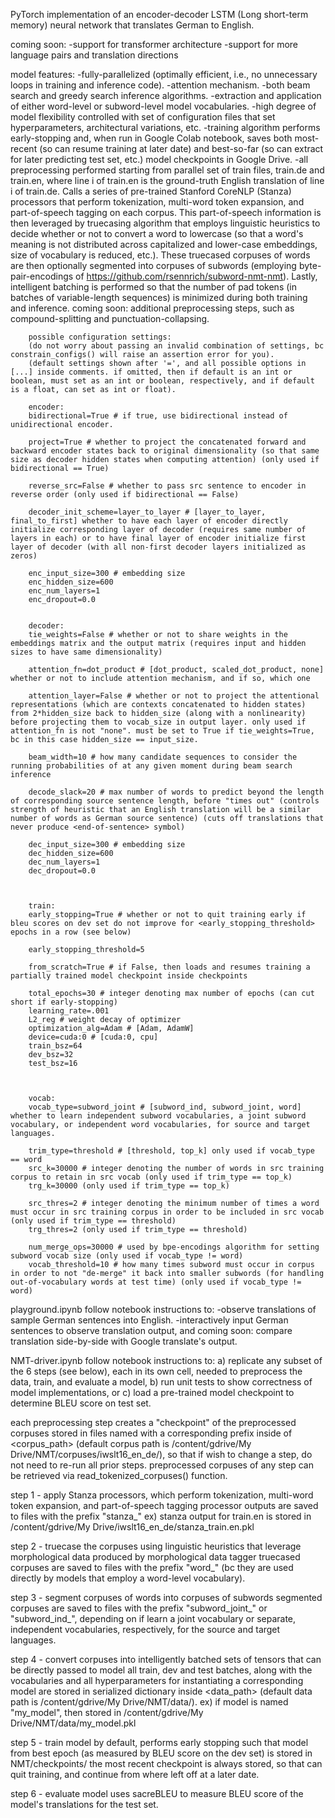 PyTorch implementation of an encoder-decoder LSTM (Long short-term memory) neural network that translates German to English.

coming soon:
-support for transformer architecture
-support for more language pairs and translation directions


model features:
-fully-parallelized (optimally efficient, i.e., no unnecessary loops in training and inference code).
-attention mechanism.
-both beam search and greedy search inference algorithms.
-extraction and application of either word-level or subword-level model vocabularies.
-high degree of model flexibility controlled with set of configuration files that set hyperparameters, architectural variations, etc.
-training algorithm performs early-stopping and, when run in Google Colab notebook, saves both most-recent (so can resume training at later date) and best-so-far (so can extract for later predicting test set, etc.) model checkpoints in Google Drive.
-all preprocessing performed starting from parallel set of train files, train.de and train.en, where line i of train.en is the ground-truth English translation of line i of train.de. Calls a series of pre-trained Stanford CoreNLP (Stanza) processors that perform tokenization, multi-word token expansion, and part-of-speech tagging on each corpus. This part-of-speech information is then leveraged by truecasing algorithm that employs linguistic heuristics to decide whether or not to convert a word to lowercase (so that a word's meaning is not distributed across capitalized and lower-case embeddings, size of vocabulary is reduced, etc.). These truecased corpuses of words are then optionally segmented into corpuses of subwords (employing byte-pair-encodings of https://github.com/rsennrich/subword-nmt-nmt). Lastly, intelligent batching is performed so that the number of pad tokens (in batches of variable-length sequences) is minimized during both training and inference. coming soon: additional preprocessing steps, such as compound-splitting and punctuation-collapsing.



        possible configuration settings:
        (do not worry about passing an invalid combination of settings, bc constrain_configs() will raise an assertion error for you).
        (default settings shown after '=', and all possible options in [...] inside comments. if omitted, then if default is an int or boolean, must set as an int or boolean, respectively, and if default is a float, can set as int or float).

        encoder:
        bidirectional=True # if true, use bidirectional instead of unidirectional encoder.

        project=True # whether to project the concatenated forward and backward encoder states back to original dimensionality (so that same size as decoder hidden states when computing attention) (only used if bidirectional == True)

        reverse_src=False # whether to pass src sentence to encoder in reverse order (only used if bidirectional == False)

        decoder_init_scheme=layer_to_layer # [layer_to_layer, final_to_first] whether to have each layer of encoder directly initialize corresponding layer of decoder (requires same number of layers in each) or to have final layer of encoder initialize first layer of decoder (with all non-first decoder layers initialized as zeros)

        enc_input_size=300 # embedding size
        enc_hidden_size=600
        enc_num_layers=1
        enc_dropout=0.0


        decoder:
        tie_weights=False # whether or not to share weights in the embeddings matrix and the output matrix (requires input and hidden sizes to have same dimensionality)

        attention_fn=dot_product # [dot_product, scaled_dot_product, none] whether or not to include attention mechanism, and if so, which one

        attention_layer=False # whether or not to project the attentional representations (which are contexts concatenated to hidden states) from 2*hidden_size back to hidden_size (along with a nonlinearity) before projecting them to vocab_size in output layer. only used if attention_fn is not "none". must be set to True if tie_weights=True, bc in this case hidden_size == input_size.

        beam_width=10 # how many candidate sequences to consider the running probabilities of at any given moment during beam search inference

        decode_slack=20 # max number of words to predict beyond the length of corresponding source sentence length, before "times out" (controls strength of heuristic that an English translation will be a similar number of words as German source sentence) (cuts off translations that never produce <end-of-sentence> symbol)

        dec_input_size=300 # embedding size
        dec_hidden_size=600
        dec_num_layers=1
        dec_dropout=0.0



        train:
        early_stopping=True # whether or not to quit training early if bleu scores on dev set do not improve for <early_stopping_threshold> epochs in a row (see below)

        early_stopping_threshold=5

        from_scratch=True # if False, then loads and resumes training a partially trained model checkpoint inside checkpoints

        total_epochs=30 # integer denoting max number of epochs (can cut short if early-stopping)
        learning_rate=.001
        L2_reg # weight decay of optimizer
        optimization_alg=Adam # [Adam, AdamW]
        device=cuda:0 # [cuda:0, cpu]
        train_bsz=64
        dev_bsz=32
        test_bsz=16



        vocab:
        vocab_type=subword_joint # [subword_ind, subword_joint, word] whether to learn independent subword vocabularies, a joint subword vocabulary, or independent word vocabularies, for source and target languages.

        trim_type=threshold # [threshold, top_k] only used if vocab_type == word
        src_k=30000 # integer denoting the number of words in src training corpus to retain in src vocab (only used if trim_type == top_k)
        trg_k=30000 (only used if trim_type == top_k)

        src_thres=2 # integer denoting the minimum number of times a word must occur in src training corpus in order to be included in src vocab (only used if trim_type == threshold)
        trg_thres=2 (only used if trim_type == threshold)

        num_merge_ops=30000 # used by bpe-encodings algorithm for setting subword vocab size (only used if vocab_type != word)
        vocab_threshold=10 # how many times subword must occur in corpus in order to not "de-merge" it back into smaller subwords (for handling out-of-vocabulary words at test time) (only used if vocab_type != word)



















playground.ipynb
follow notebook instructions to:
-observe translations of sample German sentences into English.
-interactively input German sentences to observe translation output, and coming soon: compare translation side-by-side with Google translate's output.



NMT-driver.ipynb
follow notebook instructions to:
a) replicate any subset of the 6 steps (see below), each in its own cell, needed to preprocess the data, train, and evaluate a model,
b) run unit tests to show correctness of model implementations, or
c) load a pre-trained model checkpoint to determine BLEU score on test set.

each preprocessing step creates a "checkpoint" of the preprocessed corpuses stored in files named with a corresponding prefix inside of <corpus_path> (default corpus path is /content/gdrive/My Drive/NMT/corpuses/iwslt16_en_de/), so that if wish to change a step, do not need to re-run all prior steps. preprocessed corpuses of any step can be retrieved via read_tokenized_corpuses() function.

step 1 - apply Stanza processors, which perform tokenization, multi-word token expansion, and part-of-speech tagging
processor outputs are saved to files with the prefix "stanza_"
ex) stanza output for train.en is stored in
/content/gdrive/My Drive/iwslt16_en_de/stanza_train.en.pkl


step 2 - truecase the corpuses using linguistic heuristics that leverage morphological data produced by morphological data tagger
truecased corpuses are saved to files with the prefix "word_" (bc they are used directly by models that employ a word-level vocabulary).

step 3 - segment corpuses of words into corpuses of subwords
segmented corpuses are saved to files with the prefix 
"subword_joint_" or "subword_ind_", depending on if learn a joint vocabulary or separate, independent vocabularies, respectively, for the source and target languages.

step 4 - convert corpuses into intelligently batched sets of tensors that can be directly passed to model
all train, dev and test batches, along with the vocabularies and all hyperparameters for instantiating a corresponding model are stored in serialized dictionary inside <data_path> (default data path is /content/gdrive/My Drive/NMT/data/).
ex) if model is named "my_model", then stored in
/content/gdrive/My Drive/NMT/data/my_model.pkl

step 5 - train model
by default, performs early stopping such that model from best epoch (as measured by BLEU score on the dev set) is stored in NMT/checkpoints/
the most recent checkpoint is always stored, so that can quit training, and continue from where left off at a later date.

step 6 - evaluate model
uses sacreBLEU to measure BLEU score of the model's translations for the test set.